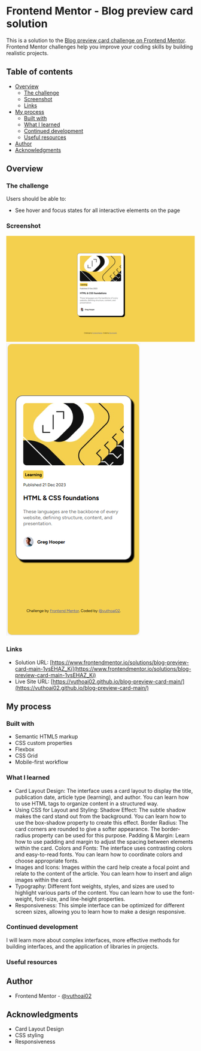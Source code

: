 # Frontend Mentor - Blog preview card solution

This is a solution to the [Blog preview card challenge on Frontend Mentor](https://www.frontendmentor.io/challenges/blog-preview-card-ckPaj01IcS). Frontend Mentor challenges help you improve your coding skills by building realistic projects. 

## Table of contents

- [Overview](#overview)
  - [The challenge](#the-challenge)
  - [Screenshot](#screenshot)
  - [Links](#links)
- [My process](#my-process)
  - [Built with](#built-with)
  - [What I learned](#what-i-learned)
  - [Continued development](#continued-development)
  - [Useful resources](#useful-resources)
- [Author](#author)
- [Acknowledgments](#acknowledgments)


## Overview

### The challenge

Users should be able to:

- See hover and focus states for all interactive elements on the page

### Screenshot

![](./assets/screenshots/desktop.png)
![](./assets/screenshots/mobile.png)

### Links

- Solution URL: [https://www.frontendmentor.io/solutions/blog-preview-card-main-1vsEHAZ_Ki](https://www.frontendmentor.io/solutions/blog-preview-card-main-1vsEHAZ_Ki)
- Live Site URL: [https://vuthoai02.github.io/blog-preview-card-main/](https://vuthoai02.github.io/blog-preview-card-main/)

## My process

### Built with

- Semantic HTML5 markup
- CSS custom properties
- Flexbox
- CSS Grid
- Mobile-first workflow

### What I learned
- Card Layout Design:
The interface uses a card layout to display the title, publication date, article type (learning), and author.
You can learn how to use HTML tags to organize content in a structured way.
- Using CSS for Layout and Styling:
Shadow Effect: The subtle shadow makes the card stand out from the background. You can learn how to use the box-shadow property to create this effect.
Border Radius: The card corners are rounded to give a softer appearance. The border-radius property can be used for this purpose.
Padding & Margin: Learn how to use padding and margin to adjust the spacing between elements within the card.
Colors and Fonts: The interface uses contrasting colors and easy-to-read fonts. You can learn how to coordinate colors and choose appropriate fonts.
- Images and Icons:
Images within the card help create a focal point and relate to the content of the article. You can learn how to insert and align images within the card.
- Typography:
Different font weights, styles, and sizes are used to highlight various parts of the content. You can learn how to use the font-weight, font-size, and line-height properties.
- Responsiveness:
This simple interface can be optimized for different screen sizes, allowing you to learn how to make a design responsive.

### Continued development
I will learn more about complex interfaces, more effective methods for building interfaces, and the application of libraries in projects.

### Useful resources

## Author
- Frontend Mentor - [@vuthoai02](https://www.frontendmentor.io/profile/vuthoai02)

## Acknowledgments
- Card Layout Design
- CSS styling
- Responsiveness
